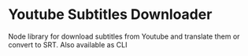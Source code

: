# Youtube Subtitles Downloader
Node library for download subtitles from Youtube and translate them or convert to SRT. Also available as CLI

